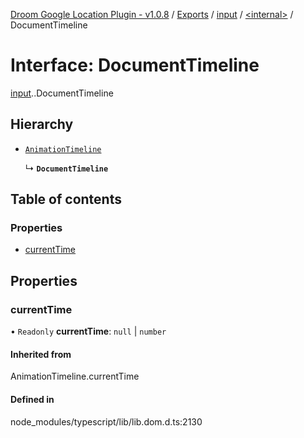 [Droom Google Location Plugin - v1.0.8](../README.md) / [Exports](../modules.md) / [input](../modules/input.md) / [<internal\>](../modules/input._internal_.md) / DocumentTimeline

# Interface: DocumentTimeline

[input](../modules/input.md).[<internal>](../modules/input._internal_.md).DocumentTimeline

## Hierarchy

- [`AnimationTimeline`](../modules/input._internal_.md#animationtimeline)

  ↳ **`DocumentTimeline`**

## Table of contents

### Properties

- [currentTime](input._internal_.DocumentTimeline.md#currenttime)

## Properties

### currentTime

• `Readonly` **currentTime**: ``null`` \| `number`

#### Inherited from

AnimationTimeline.currentTime

#### Defined in

node_modules/typescript/lib/lib.dom.d.ts:2130

